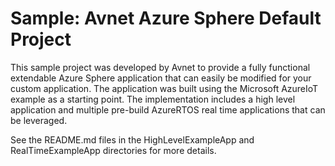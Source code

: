 # Sample: Avnet Azure Sphere Default Project

This sample project was developed by Avnet to provide a fully functional extendable Azure Sphere application that can easily be modified for your custom application.  The application was built using the Microsoft AzureIoT example as a starting point.  The implementation includes a high level application and multiple pre-build AzureRTOS real time applications that can be leveraged.

See the README.md files in the HighLevelExampleApp and RealTimeExampleApp directories for more details.
